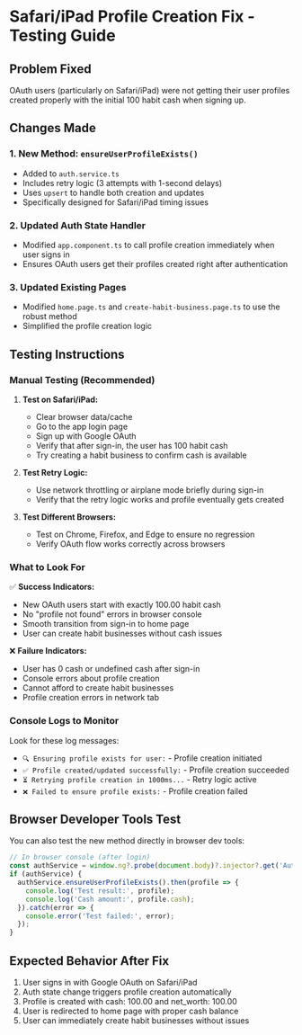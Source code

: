 # Safari/iPad Profile Creation Fix - Testing Guide

## Problem Fixed
OAuth users (particularly on Safari/iPad) were not getting their user profiles created properly with the initial 100 habit cash when signing up.

## Changes Made

### 1. New Method: `ensureUserProfileExists()`
- Added to `auth.service.ts`
- Includes retry logic (3 attempts with 1-second delays)
- Uses `upsert` to handle both creation and updates
- Specifically designed for Safari/iPad timing issues

### 2. Updated Auth State Handler
- Modified `app.component.ts` to call profile creation immediately when user signs in
- Ensures OAuth users get their profiles created right after authentication

### 3. Updated Existing Pages
- Modified `home.page.ts` and `create-habit-business.page.ts` to use the robust method
- Simplified the profile creation logic

## Testing Instructions

### Manual Testing (Recommended)
1. **Test on Safari/iPad:**
   - Clear browser data/cache
   - Go to the app login page
   - Sign up with Google OAuth
   - Verify that after sign-in, the user has 100 habit cash
   - Try creating a habit business to confirm cash is available

2. **Test Retry Logic:**
   - Use network throttling or airplane mode briefly during sign-in
   - Verify that the retry logic works and profile eventually gets created

3. **Test Different Browsers:**
   - Test on Chrome, Firefox, and Edge to ensure no regression
   - Verify OAuth flow works correctly across browsers

### What to Look For
✅ **Success Indicators:**
- New OAuth users start with exactly 100.00 habit cash
- No "profile not found" errors in browser console
- Smooth transition from sign-in to home page
- User can create habit businesses without cash issues

❌ **Failure Indicators:**
- User has 0 cash or undefined cash after sign-in
- Console errors about profile creation
- Cannot afford to create habit businesses
- Profile creation errors in network tab

### Console Logs to Monitor
Look for these log messages:
- `🔍 Ensuring profile exists for user:` - Profile creation initiated
- `✅ Profile created/updated successfully:` - Profile creation succeeded
- `⏳ Retrying profile creation in 1000ms...` - Retry logic active
- `❌ Failed to ensure profile exists:` - Profile creation failed

## Browser Developer Tools Test

You can also test the new method directly in browser dev tools:

```javascript
// In browser console (after login)
const authService = window.ng?.probe(document.body)?.injector?.get('AuthService');
if (authService) {
  authService.ensureUserProfileExists().then(profile => {
    console.log('Test result:', profile);
    console.log('Cash amount:', profile.cash);
  }).catch(error => {
    console.error('Test failed:', error);
  });
}
```

## Expected Behavior After Fix
1. User signs in with Google OAuth on Safari/iPad
2. Auth state change triggers profile creation automatically
3. Profile is created with cash: 100.00 and net_worth: 100.00
4. User is redirected to home page with proper cash balance
5. User can immediately create habit businesses without issues
